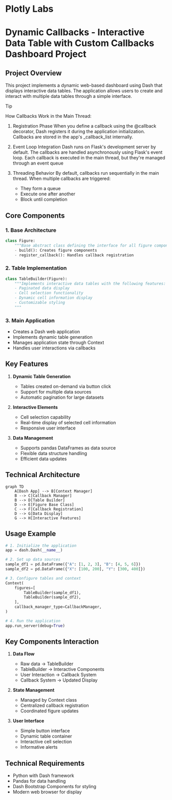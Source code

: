# Plotly Labs

# Dynamic Callbacks - Interactive Data Table with Custom Callbacks Dashboard Project

## Project Overview
This project implements a dynamic web-based dashboard using Dash that displays interactive data tables. The application allows users to create and interact with multiple data tables through a simple interface.

> [!TIP]
> How Callbacks Work in the Main Thread:
>
> 1. Registration Phase
>    When you define a callback using the @callback decorator, Dash registers it during the application initialization. Callbacks are stored in the app's _callback_list internally.
>
> 2. Event Loop Integration
>    Dash runs on Flask's development server by default. The callbacks are handled asynchronously using Flask's event loop. Each callback is executed in the main thread, but they're managed through an event queue
>
> 3. Threading Behavior
>    By default, callbacks run sequentially in the main thread. When multiple callbacks are triggered:
>    * They form a queue
>    * Execute one after another
>    * Block until completion


## Core Components

### 1. Base Architecture
```python
class Figure:
    """Base abstract class defining the interface for all figure components"""
    - build(): Creates figure components
    - register_callback(): Handles callback registration
```

### 2. Table Implementation
```python
class TableBuilder(Figure):
    """Implements interactive data tables with the following features:
    - Paginated data display
    - Cell selection functionality
    - Dynamic cell information display
    - Customizable styling
    """
```

### 3. Main Application
- Creates a Dash web application
- Implements dynamic table generation
- Manages application state through Context
- Handles user interactions via callbacks

## Key Features

1. **Dynamic Table Generation**
   - Tables created on-demand via button click
   - Support for multiple data sources
   - Automatic pagination for large datasets

2. **Interactive Elements**
   - Cell selection capability
   - Real-time display of selected cell information
   - Responsive user interface

3. **Data Management**
   - Supports pandas DataFrames as data source
   - Flexible data structure handling
   - Efficient data updates

## Technical Architecture

```mermaid
graph TD
    A[Dash App] --> B[Context Manager]
    B --> C[Callback Manager]
    B --> D[Table Builder]
    D --> E[Figure Base Class]
    C --> F[Callback Registration]
    D --> G[Data Display]
    G --> H[Interactive Features]
```

## Usage Example

```python
# 1. Initialize the application
app = dash.Dash(__name__)

# 2. Set up data sources
sample_df1 = pd.DataFrame({"A": [1, 2, 3], "B": [4, 5, 6]})
sample_df2 = pd.DataFrame({"X": [100, 200], "Y": [300, 400]})

# 3. Configure tables and context
Context(
    figures=[
        TableBuilder(sample_df1),
        TableBuilder(sample_df2),
    ],
    callback_manager_type=CallbackManager,
)

# 4. Run the application
app.run_server(debug=True)
```

## Key Components Interaction

1. **Data Flow**
   - Raw data → TableBuilder
   - TableBuilder → Interactive Components
   - User Interaction → Callback System
   - Callback System → Updated Display

2. **State Management**
   - Managed by Context class
   - Centralized callback registration
   - Coordinated figure updates

3. **User Interface**
   - Simple button interface
   - Dynamic table container
   - Interactive cell selection
   - Informative alerts

## Technical Requirements

- Python with Dash framework
- Pandas for data handling
- Dash Bootstrap Components for styling
- Modern web browser for display

